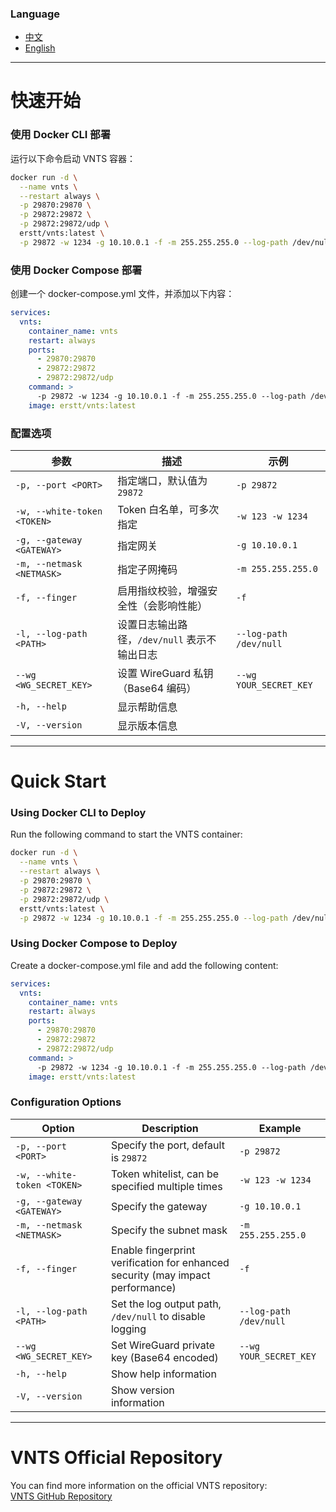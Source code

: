 ### Language
- [中文](#快速开始)
- [English](#quick-start)
---
# 快速开始

### 使用 Docker CLI 部署

运行以下命令启动 VNTS 容器：

```bash
docker run -d \
  --name vnts \
  --restart always \
  -p 29870:29870 \
  -p 29872:29872 \
  -p 29872:29872/udp \
  erstt/vnts:latest \
  -p 29872 -w 1234 -g 10.10.0.1 -f -m 255.255.255.0 --log-path /dev/null
```
### 使用 Docker Compose 部署
创建一个 docker-compose.yml 文件，并添加以下内容：

```yaml
services:
  vnts:
    container_name: vnts
    restart: always
    ports:
      - 29870:29870
      - 29872:29872
      - 29872:29872/udp
    command: > 
      -p 29872 -w 1234 -g 10.10.0.1 -f -m 255.255.255.0 --log-path /dev/null
    image: erstt/vnts:latest
```

### 配置选项
| 参数                      | 描述                                                                                      | 示例                         |
|---------------------------|-------------------------------------------------------------------------------------------|------------------------------|
| `-p, --port <PORT>`        | 指定端口，默认值为 `29872`                                                                | `-p 29872`                   |
| `-w, --white-token <TOKEN>`| Token 白名单，可多次指定                                                                   | `-w 123 -w 1234`            |
| `-g, --gateway <GATEWAY>`  | 指定网关                                                                                  | `-g 10.10.0.1`               |
| `-m, --netmask <NETMASK>`  | 指定子网掩码                                                                               | `-m 255.255.255.0`           |
| `-f, --finger`             | 启用指纹校验，增强安全性（会影响性能）                                                    | `-f`                         |
| `-l, --log-path <PATH>`    | 设置日志输出路径，`/dev/null` 表示不输出日志                                               | `--log-path /dev/null`       |
| `--wg <WG_SECRET_KEY>`     | 设置 WireGuard 私钥（Base64 编码）                                                        | `--wg YOUR_SECRET_KEY`       |
| `-h, --help`               | 显示帮助信息                                                                                |                              |
| `-V, --version`            | 显示版本信息                                                                                |                              |

---

# Quick Start

### Using Docker CLI to Deploy

Run the following command to start the VNTS container:

```bash
docker run -d \
  --name vnts \
  --restart always \
  -p 29870:29870 \
  -p 29872:29872 \
  -p 29872:29872/udp \
  erstt/vnts:latest \
  -p 29872 -w 1234 -g 10.10.0.1 -f -m 255.255.255.0 --log-path /dev/null
```

### Using Docker Compose to Deploy

Create a docker-compose.yml file and add the following content:

```yaml
services:
  vnts:
    container_name: vnts
    restart: always
    ports:
      - 29870:29870
      - 29872:29872
      - 29872:29872/udp
    command: > 
      -p 29872 -w 1234 -g 10.10.0.1 -f -m 255.255.255.0 --log-path /dev/null
    image: erstt/vnts:latest
```

### Configuration Options
| Option                      | Description                                                                                      | Example                         |
|-----------------------------|--------------------------------------------------------------------------------------------------|---------------------------------|
| `-p, --port <PORT>`          | Specify the port, default is `29872`                                                              | `-p 29872`                      |
| `-w, --white-token <TOKEN>`  | Token whitelist, can be specified multiple times                                                  | `-w 123 -w 1234`                |
| `-g, --gateway <GATEWAY>`    | Specify the gateway                                                                               | `-g 10.10.0.1`                  |
| `-m, --netmask <NETMASK>`    | Specify the subnet mask                                                                            | `-m 255.255.255.0`              |
| `-f, --finger`               | Enable fingerprint verification for enhanced security (may impact performance)                    | `-f`                            |
| `-l, --log-path <PATH>`      | Set the log output path, `/dev/null` to disable logging                                            | `--log-path /dev/null`          |
| `--wg <WG_SECRET_KEY>`       | Set WireGuard private key (Base64 encoded)                                                         | `--wg YOUR_SECRET_KEY`          |
| `-h, --help`                 | Show help information                                                                              |                                 |
| `-V, --version`              | Show version information                                                                           |                                 |

---

# VNTS Official Repository

You can find more information on the official VNTS repository:  
[VNTS GitHub Repository](https://github.com/vnt-dev/vnts)

